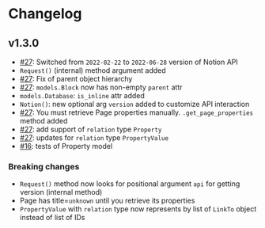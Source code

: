# Changelog

## v1.3.0

- [#27](https://github.com/lastorel/pytion/issues/27): Switched from `2022-02-22` to `2022-06-28` version of Notion API
- `Request()` (internal) method argument added
- [#27](https://github.com/lastorel/pytion/issues/27): Fix of parent object hierarchy
- [#27](https://github.com/lastorel/pytion/issues/27): `models.Block` now has non-empty `parent` attr
- `models.Database`: `is_inline` attr added
- `Notion()`: new optional arg `version` added to customize API interaction
- [#27](https://github.com/lastorel/pytion/issues/27): You must retrieve Page properties manually. `.get_page_properties` method added
- [#27](https://github.com/lastorel/pytion/issues/27): add support of `relation` type `Property`
- [#27](https://github.com/lastorel/pytion/issues/27): updates for `relation` type `PropertyValue`
- [#16](https://github.com/lastorel/pytion/issues/17): tests of Property model

### Breaking changes

- `Request()` method now looks for positional argument `api` for getting version (internal method)
- Page has title=`unknown` until you retrieve its properties
- `PropertyValue` with `relation` type now represents by list of `LinkTo` object instead of list of IDs